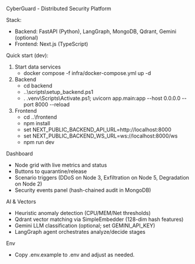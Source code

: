 CyberGuard - Distributed Security Platform

Stack:
- Backend: FastAPI (Python), LangGraph, MongoDB, Qdrant, Gemini (optional)
- Frontend: Next.js (TypeScript)

Quick start (dev):
1) Start data services
   - docker compose -f infra/docker-compose.yml up -d
2) Backend
   - cd backend
   - ..\scripts\setup_backend.ps1
   - . .venv\Scripts\Activate.ps1; uvicorn app.main:app --host 0.0.0.0 --port 8000 --reload
3) Frontend
   - cd ..\frontend
   - npm install
   - set NEXT_PUBLIC_BACKEND_API_URL=http://localhost:8000
   - set NEXT_PUBLIC_BACKEND_WS_URL=ws://localhost:8000/ws
   - npm run dev

Dashboard
- Node grid with live metrics and status
- Buttons to quarantine/release
- Scenario triggers (DDoS on Node 3, Exfiltration on Node 5, Degradation on Node 2)
- Security events panel (hash-chained audit in MongoDB)

AI & Vectors
- Heuristic anomaly detection (CPU/MEM/Net thresholds)
- Qdrant vector matching via SimpleEmbedder (128-dim hash features)
- Gemini LLM classification (optional; set GEMINI_API_KEY)
- LangGraph agent orchestrates analyze/decide stages

Env
- Copy .env.example to .env and adjust as needed.


